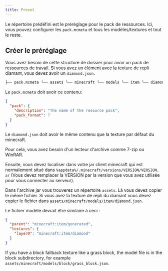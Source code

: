 ```yaml
---
title: Preset
---
```


Le répertoire prédéfini est le préréglage pour le pack de ressources. Ici, vous pouvez configurer les `pack.mcmeta` et tous les modèles/textures et tout le reste.

## Créer le préréglage

Vous avez besoin de cette structure de dossier pour avoir un pack de ressources de travail. Si vous avez un élément avec la texture de repli diamant, vous devez avoir un `diamond.json`.

```markdown
├── pack.mcmeta └── assets └── minecraft └── models └── item └── diamond.json
```

Le `pack.mcmeta` doit avoir ce contenu:

```json title="pack.mcmeta"
{
  "pack": {
    "description": "The name of the resource pack",
    "pack_format": 7
  }
}
```

Le `diamond.json` doit avoir le même contenu que la texture par défaut du minecraft.

Pour cela, vous avez besoin d'un lecteur d'archive comme 7-zip ou WinRAR.

Ensuite, vous devez localiser dans votre jar client minecraft qui est normalement situé dans `%appdata%/.minecraft/versions/VERSION/VERSION. ar` (Vous devez remplacer la VERSION par la version que vous avez utilisée pour vous connecter au serveur).

Dans l'archive jar vous trouverez un répertoire `assets`. Là vous devez copier le même fichier. Si vous avez la texture de repli du diamant vous devez copier le fichier dans `assets/minecraft/models/item/diamond.json`.

Le fichier modèle devrait être similaire à ceci :

```json title="assets/minecraft/models/item/diamond.json"
{
  "parent": "minecraft:item/generated",
  "textures": {
    "layer0": "minecraft:item/diamond"
  }
}
```

If you have a block fallback texture like a grass block, the model file is in the block subdirectory, for example `assets/minecraft/models/block/grass_block.json`.
